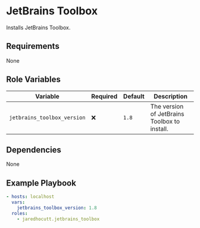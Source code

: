 # JetBrains Toolbox

Installs JetBrains Toolbox.

## Requirements

None

## Role Variables

| Variable                    | Required | Default | Description                                  |
| --------------------------- | -------- | ------- | -------------------------------------------- |
| `jetbrains_toolbox_version` | :x:      | `1.8`   | The version of JetBrains Toolbox to install. |


## Dependencies

None

## Example Playbook

```yaml
- hosts: localhost
  vars:
    jetbrains_toolbox_version: 1.8
  roles:
    - jaredhocutt.jetbrains_toolbox
```
